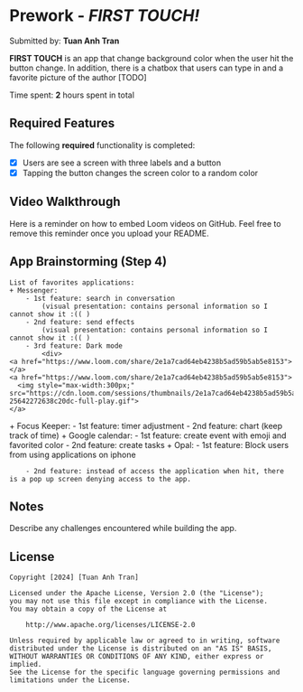 # Prework - *FIRST TOUCH!*

Submitted by: **Tuan Anh Tran**

**FIRST TOUCH** is an app that change background color when the user hit the button change. In addition, there is a chatbox that users can type in and a favorite picture of the author [TODO] 

Time spent: **2** hours spent in total

## Required Features

The following **required** functionality is completed:

- [x] Users are see a screen with three labels and a button
- [x] Tapping the button changes the screen color to a random color
 
## Video Walkthrough

Here is a reminder on how to embed Loom videos on GitHub. Feel free to remove this reminder once you upload your README. 



## App Brainstorming (Step 4)
    List of favorites applications:
    + Messenger:
        - 1st feature: search in conversation
            (visual presentation: contains personal information so I cannot show it :(( )
        - 2nd feature: send effects
            (visual presentation: contains personal information so I cannot show it :(( )
        - 3rd feature: Dark mode
            <div>
    <a href="https://www.loom.com/share/2e1a7cad64eb4238b5ad59b5ab5e8153">
    </a>
    <a href="https://www.loom.com/share/2e1a7cad64eb4238b5ad59b5ab5e8153">
      <img style="max-width:300px;" src="https://cdn.loom.com/sessions/thumbnails/2e1a7cad64eb4238b5ad59b5ab5e8153-25642272638c20dc-full-play.gif">
    </a>
  </div>
    + Focus Keeper:
        - 1st feature: timer adjustment
        - 2nd feature: chart (keep track of time)
    + Google calendar:
        - 1st feature: create event with emoji and favorited color
        - 2nd feature: create tasks
    + Opal:
        - 1st feature: Block users from using applications on iphone
            
        - 2nd feature: instead of access the application when hit, there is a pop up screen denying access to the app.
## Notes

Describe any challenges encountered while building the app.

## License

    Copyright [2024] [Tuan Anh Tran]

    Licensed under the Apache License, Version 2.0 (the "License");
    you may not use this file except in compliance with the License.
    You may obtain a copy of the License at

        http://www.apache.org/licenses/LICENSE-2.0

    Unless required by applicable law or agreed to in writing, software
    distributed under the License is distributed on an "AS IS" BASIS,
    WITHOUT WARRANTIES OR CONDITIONS OF ANY KIND, either express or implied.
    See the License for the specific language governing permissions and
    limitations under the License.
